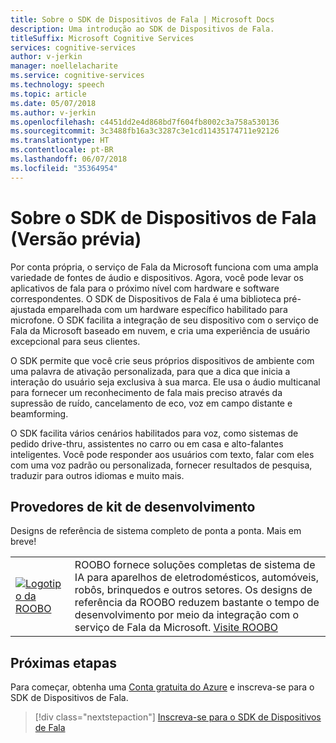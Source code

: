 ```yaml
---
title: Sobre o SDK de Dispositivos de Fala | Microsoft Docs
description: Uma introdução ao SDK de Dispositivos de Fala.
titleSuffix: Microsoft Cognitive Services
services: cognitive-services
author: v-jerkin
manager: noellelacharite
ms.service: cognitive-services
ms.technology: speech
ms.topic: article
ms.date: 05/07/2018
ms.author: v-jerkin
ms.openlocfilehash: c4451dd2e4d868bd7f604fb8002c3a758a530136
ms.sourcegitcommit: 3c3488fb16a3c3287c3e1cd11435174711e92126
ms.translationtype: HT
ms.contentlocale: pt-BR
ms.lasthandoff: 06/07/2018
ms.locfileid: "35364954"
---
```

# <a name="about-the-speech-devices-sdk-preview"></a>Sobre o SDK de Dispositivos de Fala (Versão prévia)

Por conta própria, o serviço de Fala da Microsoft funciona com uma ampla variedade de fontes de áudio e dispositivos. Agora, você pode levar os aplicativos de fala para o próximo nível com hardware e software correspondentes. O SDK de Dispositivos de Fala é uma biblioteca pré-ajustada emparelhada com um hardware específico habilitado para microfone. O SDK facilita a integração de seu dispositivo com o serviço de Fala da Microsoft baseado em nuvem, e cria uma experiência de usuário excepcional para seus clientes.

O SDK permite que você crie seus próprios dispositivos de ambiente com uma palavra de ativação personalizada, para que a dica que inicia a interação do usuário seja exclusiva à sua marca. Ele usa o áudio multicanal para fornecer um reconhecimento de fala mais preciso através da supressão de ruído, cancelamento de eco, voz em campo distante e beamforming.

O SDK facilita vários cenários habilitados para voz, como sistemas de pedido drive-thru, assistentes no carro ou em casa e alto-falantes inteligentes. Você pode responder aos usuários com texto, falar com eles com uma voz padrão ou personalizada, fornecer resultados de pesquisa, traduzir para outros idiomas e muito mais. 



## <a name="development-kit-providers"></a>Provedores de kit de desenvolvimento

Designs de referência de sistema completo de ponta a ponta. Mais em breve!

|||
|-|-|
|[![Logotipo da ROOBO](media/speech-devices-sdk/roobo-logo.png)](http://ddk.roobo.com/)|ROOBO fornece soluções completas de sistema de IA para aparelhos de eletrodomésticos, automóveis, robôs, brinquedos e outros setores. Os designs de referência da ROOBO reduzem bastante o tempo de desenvolvimento por meio da integração com o serviço de Fala da Microsoft. [Visite ROOBO](http://ddk.roobo.com/)|

## <a name="next-steps"></a>Próximas etapas

Para começar, obtenha uma [Conta gratuita do Azure](https://azure.microsoft.com/free/ai/) e inscreva-se para o SDK de Dispositivos de Fala.

> [!div class="nextstepaction"]
> [Inscreva-se para o SDK de Dispositivos de Fala](get-speech-devices-sdk.md)

